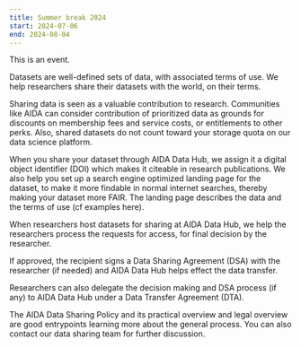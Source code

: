 ```yaml
---
title: Summer break 2024
start: 2024-07-06
end: 2024-08-04
---
```

This is an event.

Datasets are well-defined sets of data, with associated terms of use. We help researchers share their datasets with the world, on their terms.

Sharing data is seen as a valuable contribution to research. Communities like AIDA can consider contribution of prioritized data as grounds for discounts on membership fees and service costs, or entitlements to other perks. Also, shared datasets do not count toward your storage quota on our data science platform.

When you share your dataset through AIDA Data Hub, we assign it a digital object identifier (DOI) which makes it citeable in research publications. We also help you set up a search engine optimized landing page for the dataset, to make it more findable in normal internet searches, thereby making your dataset more FAIR. The landing page describes the data and the terms of use (cf examples here).

When researchers host datasets for sharing at AIDA Data Hub, we help the researchers process the requests for access, for final decision by the researcher.

If approved, the recipient signs a Data Sharing Agreement (DSA) with the researcher (if needed) and AIDA Data Hub helps effect the data transfer.

Researchers can also delegate the decision making and DSA process (if any) to AIDA Data Hub under a Data Transfer Agreement (DTA).

The AIDA Data Sharing Policy and its practical overview and legal overview are good entrypoints learning more about the general process. You can also contact our data sharing team for further discussion.
